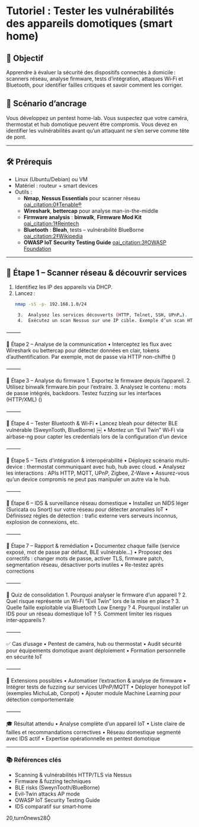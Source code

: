 # Tutoriel : Tester les vulnérabilités des appareils domotiques (smart home)

## 🎯 Objectif  
Apprendre à évaluer la sécurité des dispositifs connectés à domicile : scanners réseau, analyse firmware, tests d’intégration, attaques Wi‑Fi et Bluetooth, pour identifier failles critiques et savoir comment les corriger.

## 🧠 Scénario d’ancrage  
Vous développez un pentest home-lab. Vous suspectez que votre caméra, thermostat et hub domotique peuvent être compromis. Vous devez en identifier les vulnérabilités avant qu’un attaquant ne s’en serve comme tête de pont.

---

## 🛠️ Prérequis  
- Linux (Ubuntu/Debian) ou VM  
- Matériel : routeur + smart devices  
- Outils :
  - **Nmap**, **Nessus Essentials** pour scanner réseau  [oai_citation:0‡Tenable®](https://www.tenable.com/blog/how-to-know-if-your-smart-home-is-vulnerable?utm_source=chatgpt.com)  
  - **Wireshark**, **bettercap** pour analyse man-in-the-middle  
  - **Firmware analysis** : **binwalk**, **Firmware Mod Kit**  [oai_citation:1‡Reintech](https://reintech.io/blog/guide-to-testing-smart-home-devices?utm_source=chatgpt.com)  
  - **Bluetooth** : **Bleah**, tests – vulnérabilité BlueBorne  [oai_citation:2‡Wikipedia](https://en.wikipedia.org/wiki/BlueBorne_%28security_vulnerability%29?utm_source=chatgpt.com)  
  - **OWASP IoT Security Testing Guide**  [oai_citation:3‡OWASP Foundation](https://owasp.org/blog/2024/03/01/iot-security-testing-guide?utm_source=chatgpt.com)

---

## 🧩 Étape 1 – Scanner réseau & découvrir services

1. Identifiez les IP des appareils via DHCP.  
2. Lancez :
   ```bash
   nmap -sS -p- 192.168.1.0/24

	3.	Analysez les services découverts (HTTP, Telnet, SSH, UPnP…).
	4.	Exécutez un scan Nessus sur une IP cible. Exemple d’un scan HTTPS / TLS  ￼

⸻

🧩 Étape 2 – Analyse de la communication
	•	Interceptez les flux avec Wireshark ou bettercap pour détecter données en clair, tokens d’authentification. Par exemple, mot de passe via HTTP non-chiffré ()

⸻

🧩 Étape 3 – Analyse du firmware
	1.	Exportez le firmware depuis l’appareil.
	2.	Utilisez binwalk firmware.bin pour l’extraire.
	3.	Analysez le contenu : mots de passe intégrés, backdoors. Testez fuzzing sur les interfaces (HTTP/XML) ()

⸻

🧩 Étape 4 – Tester Bluetooth & Wi‑Fi
	•	Lancez bleah pour détecter BLE vulnérable (SweynTooth, BlueBorne)  ￼
	•	Montez un “Evil Twin” Wi‑Fi via airbase-ng pour capter les credentials lors de la configuration d’un device

⸻

🧩 Étape 5 – Tests d’intégration & interopérabilité
	•	Déployez scénario multi-device : thermostat communiquant avec hub, hub avec cloud.
	•	Analysez les interactions : APIs HTTP, MQTT, UPnP, Zigbee, Z-Wave
	•	Assurez-vous qu’un device compromis ne peut pas manipuler un autre via le hub.

⸻

🧩 Étape 6 – IDS & surveillance réseau domestique
	•	Installez un NIDS léger (Suricata ou Snort) sur votre réseau pour détecter anomalies IoT
	•	Définissez règles de détection : trafic externe vers serveurs inconnus, explosion de connexions, etc.

⸻

🧠 Étape 7 – Rapport & remédiation
	•	Documentez chaque faille (service exposé, mot de passe par défaut, BLE vulnérable…)
	•	Proposez des correctifs : changer mots de passe, activer TLS, firmware patch, segmentation réseau, désactiver ports inutiles
	•	Re-testez après corrections

⸻

🧪 Quiz de consolidation
	1.	Pourquoi analyser le firmware d’un appareil ?
	2.	Quel risque représente un Wi‑Fi “Evil Twin” lors de la mise en place ?
	3.	Quelle faille exploitable via Bluetooth Low Energy ?
	4.	Pourquoi installer un IDS pour un réseau domestique IoT ?
	5.	Comment limiter les risques inter‑appareils ?

⸻

✅ Cas d’usage
	•	Pentest de caméra, hub ou thermostat
	•	Audit sécurité pour équipements domotique avant déploiement
	•	Formation personnelle en sécurité IoT

⸻

🔧 Extensions possibles
	•	Automatiser l’extraction & analyse de firmware
	•	Intégrer tests de fuzzing sur services UPnP/MQTT
	•	Déployer honeypot IoT (exemples MichuLab, Conpot)
	•	Ajouter module Machine Learning pour détection comportementale

⸻

🎓 Résultat attendu
	•	Analyse complète d’un appareil IoT
	•	Liste claire de failles et recommandations correctives
	•	Réseau domestique segmenté avec IDS actif
	•	Expertise opérationnelle en pentest domotique

---

### 📚 Références clés  
- Scanning & vulnérabilités HTTP/TLS via Nessus   
- Firmware & fuzzing techniques   
- BLE risks (SweynTooth/BlueBorne)   
- Evil‑Twin attacks AP mode   
- OWASP IoT Security Testing Guide   
- IDS comparatif sur smart‑home 

20,turn0news28